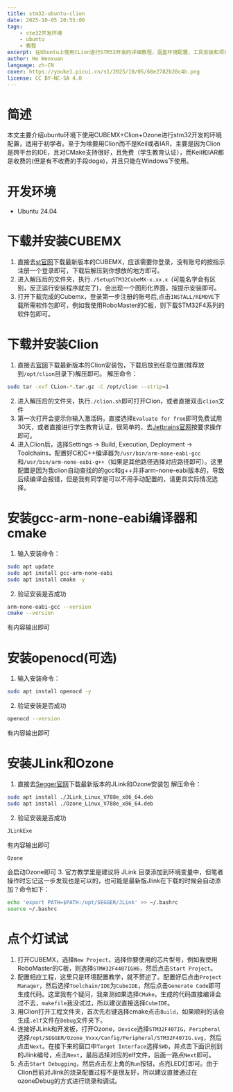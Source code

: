 ```yaml
---
title: stm32-ubuntu-clion
date: 2025-10-05 20:55:00
tags:
    - stm32开发环境
    - ubuntu
    - 教程
excerpt: 在Ubuntu上使用CLion进行STM32开发的详细教程，涵盖环境配置、工具安装和项目设置等内容。
author: He Wenxuan
language: zh-CN
cover: https://youke1.picui.cn/s1/2025/10/05/68e2782b28c4b.png
license: CC BY-NC-SA 4.0
---
```

# 简述
本文主要介绍ubuntu环境下使用CUBEMX+Clion+Ozone进行stm32开发的环境配置，适用于初学者。至于为啥要用Clion而不是Keil或者IAR，主要是因为Clion是跨平台的IDE，且对CMake支持很好，且免费（学生教育认证），而Keil和IAR都是收费的(但是有不收费的手段doge)，并且只能在Windows下使用。

# 开发环境
- Ubuntu 24.04

# 下载并安装CUBEMX
1. 直接去[st官网](https://www.st.com/en/development-tools/stm32cubemx.html)下载最新版本的CUBEMX，应该需要你登录，没有账号的按指示注册一个登录即可，下载后解压到你想放的地方即可。
2. 进入解压后的文件夹，执行`./SetupSTM32CubeMX-x.xx.x `(可能名字会有区别，反正运行安装程序就完了)，会出现一个图形化界面，按提示安装即可。
3. 打开下载完成的Cubemx，登录第一步注册的账号后,点击`INSTALL/REMOVE`下载所需软件包即可，例如我使用RoboMaster的C板，则下载STM32F4系列的软件包即可。

# 下载并安装Clion
1. 直接去[官网](https://www.jetbrains.com/clion/download/?section=linux)下载最新版本的Clion安装包，下载后放到任意位置(推荐放到`/opt/clion`目录下)解压即可。
解压命令：
```bash
sudo tar -xvf CLion-*.tar.gz -C /opt/clion --strip=1
```
2. 进入解压后的文件夹，执行`./clion.sh`即可打开Clion，或者直接双击`clion`文件
3. 第一次打开会提示你输入激活码，直接选择`Evaluate for free`即可免费试用30天，或者直接进行学生教育认证，很简单的，去[Jetbrains官网](https://www.jetbrains.com/)按要求操作即可。
4. 进入Clion后，选择Settings → Build, Execution, Deployment → Toolchains，配置好C和C++编译器为`/usr/bin/arm-none-eabi-gcc`和`/usr/bin/arm-none-eabi-g++`（如果是其他路径选择对应路径即可）。这里配置是因为我clion自动查找的的gcc和g++并非arm-none-eabi版本的，导致后续编译会报错，但是我有同学是可以不用手动配置的，请更具实际情况选择。

# 安装gcc-arm-none-eabi编译器和cmake
1. 输入安装命令：
```bash
sudo apt update
sudo apt install gcc-arm-none-eabi
sudo apt install cmake -y
```
2. 验证安装是否成功
```bash
arm-none-eabi-gcc --version
cmake --version
```
有内容输出即可

# 安装openocd(可选)
1. 输入安装命令：
```bash
sudo apt install openocd -y
```
2. 验证安装是否成功
```bash
openocd --version
```
有内容输出即可

# 安装JLink和Ozone
1. 直接去[Segger官网](https://www.segger.com/downloads/jlink/)下载最新版本的JLink和Ozone安装包
解压命令：
```bash
sudo apt install ./JLink_Linux_V788e_x86_64.deb
sudo apt install ./Ozone_Linux_V788e_x86_64.deb
```
2. 验证安装是否成功
```bash
JLinkExe
```
有内容输出即可
```bash
Ozone
```
会启动Ozone即可
3. 官方教学里是建议将 JLink 目录添加到环境变量中，但笔者操作时忘记这一步发现也是可以的，也可能是最新版Jlink在下载的时候会自动添加？命令如下：
```bash
echo 'export PATH=$PATH:/opt/SEGGER/JLink' >> ~/.bashrc
source ~/.bashrc
```

# 点个灯试试
1. 打开CUBEMX，选择`New Project`，选择你要使用的芯片型号，例如我使用RoboMaster的C板，则选择`STM#32F4407IGH6`，然后点击`Start Project`。
2. 配置相应工程，这里只是环境配置教学，就不赘述了。配置好后点击`Project Manager`，然后选择`Toolchain/IDE`为`CubeIDE`，然后点击`Generate Code`即可生成代码。这里我有个疑问，我亲测如果选择`CMake`，生成的代码直接编译会过不去，`makefile`我没试过，所以建议直接选择`CubeIDE`。
3. 用Clion打开工程文件夹，首次先右键选择cmake点击`Build`，如果顺利的话会生成`.elf`文件在`Debug`文件夹下。
4. 连接好JLink和开发板，打开Ozone，`Device`选择`STM32F407IG`，`Peripheral`选择`/opt/SEGGER/Ozone_Vxxx/Config/Peripheral/STM32F407IG.svg`，然后点击`Next`。在接下来的窗口中`Target Interface`选择`SWD`，并点击下面识别到的Jlink编号，点击`Next`，最后选择对应的elf文件，后面一路点`Next`即可。
5. 点击`Start Debugging`，然后点击左上角的`Run`按钮，点亮LED灯即可。由于Clion目前对Jlink的烧录配置过程不是很友好，所以建议直接通过在ozoneDebug的方式进行烧录和调试。
